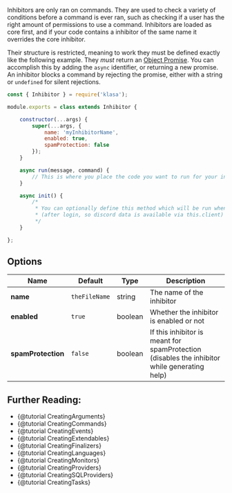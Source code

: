 Inhibitors are only ran on commands. They are used to check a variety of conditions
before a command is ever ran, such as checking if a user has the right amount of permissions
to use a command. Inhibitors are loaded as core first, and if your code contains a inhibitor
of the same name it overrides the core inhibitor.

Their structure is restricted, meaning to work they must be defined exactly like
the following example. They *must* return an [Object Promise](https://developer.mozilla.org/en/docs/Web/JavaScript/Reference/Global_Objects/Promise).
You can accomplish this by adding the `async` identifier, or returning a new promise.
An inhibitor blocks a command by rejecting the promise, either with a string or `undefined` for silent rejections.

```javascript
const { Inhibitor } = require('klasa');

module.exports = class extends Inhibitor {

	constructor(...args) {
		super(...args, {
			name: 'myInhibitorName',
			enabled: true,
			spamProtection: false
		});
	}

	async run(message, command) {
		// This is where you place the code you want to run for your inhibitor
	}

	async init() {
		/*
		 * You can optionally define this method which will be run when the bot starts
		 * (after login, so discord data is available via this.client)
		 */
	}

};

```

## Options

| Name               | Default       | Type    | Description                                                                                  |
| ------------------ | ------------- | ------- | -------------------------------------------------------------------------------------------- |
| **name**           | `theFileName` | string  | The name of the inhibitor                                                                    |
| **enabled**        | `true`        | boolean | Whether the inhibitor is enabled or not                                                      |
| **spamProtection** | `false`       | boolean | If this inhibitor is meant for spamProtection (disables the inhibitor while generating help) |

## Further Reading:

- {@tutorial CreatingArguments}
- {@tutorial CreatingCommands}
- {@tutorial CreatingEvents}
- {@tutorial CreatingExtendables}
- {@tutorial CreatingFinalizers}
- {@tutorial CreatingLanguages}
- {@tutorial CreatingMonitors}
- {@tutorial CreatingProviders}
- {@tutorial CreatingSQLProviders}
- {@tutorial CreatingTasks}
